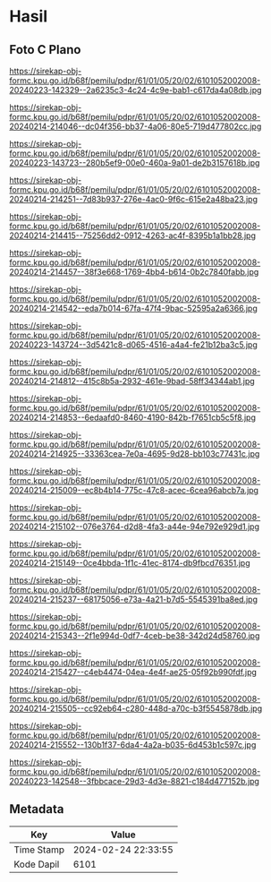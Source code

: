# Hasil

## Foto C Plano

https://sirekap-obj-formc.kpu.go.id/b68f/pemilu/pdpr/61/01/05/20/02/6101052002008-20240223-142329--2a6235c3-4c24-4c9e-bab1-c617da4a08db.jpg

https://sirekap-obj-formc.kpu.go.id/b68f/pemilu/pdpr/61/01/05/20/02/6101052002008-20240214-214046--dc04f356-bb37-4a06-80e5-719d477802cc.jpg

https://sirekap-obj-formc.kpu.go.id/b68f/pemilu/pdpr/61/01/05/20/02/6101052002008-20240223-143723--280b5ef9-00e0-460a-9a01-de2b3157618b.jpg

https://sirekap-obj-formc.kpu.go.id/b68f/pemilu/pdpr/61/01/05/20/02/6101052002008-20240214-214251--7d83b937-276e-4ac0-9f6c-615e2a48ba23.jpg

https://sirekap-obj-formc.kpu.go.id/b68f/pemilu/pdpr/61/01/05/20/02/6101052002008-20240214-214415--75256dd2-0912-4263-ac4f-8395b1a1bb28.jpg

https://sirekap-obj-formc.kpu.go.id/b68f/pemilu/pdpr/61/01/05/20/02/6101052002008-20240214-214457--38f3e668-1769-4bb4-b614-0b2c7840fabb.jpg

https://sirekap-obj-formc.kpu.go.id/b68f/pemilu/pdpr/61/01/05/20/02/6101052002008-20240214-214542--eda7b014-67fa-47f4-9bac-52595a2a6366.jpg

https://sirekap-obj-formc.kpu.go.id/b68f/pemilu/pdpr/61/01/05/20/02/6101052002008-20240223-143724--3d5421c8-d065-4516-a4a4-fe21b12ba3c5.jpg

https://sirekap-obj-formc.kpu.go.id/b68f/pemilu/pdpr/61/01/05/20/02/6101052002008-20240214-214812--415c8b5a-2932-461e-9bad-58ff34344ab1.jpg

https://sirekap-obj-formc.kpu.go.id/b68f/pemilu/pdpr/61/01/05/20/02/6101052002008-20240214-214853--6edaafd0-8460-4190-842b-f7651cb5c5f8.jpg

https://sirekap-obj-formc.kpu.go.id/b68f/pemilu/pdpr/61/01/05/20/02/6101052002008-20240214-214925--33363cea-7e0a-4695-9d28-bb103c77431c.jpg

https://sirekap-obj-formc.kpu.go.id/b68f/pemilu/pdpr/61/01/05/20/02/6101052002008-20240214-215009--ec8b4b14-775c-47c8-acec-6cea96abcb7a.jpg

https://sirekap-obj-formc.kpu.go.id/b68f/pemilu/pdpr/61/01/05/20/02/6101052002008-20240214-215102--076e3764-d2d8-4fa3-a44e-94e792e929d1.jpg

https://sirekap-obj-formc.kpu.go.id/b68f/pemilu/pdpr/61/01/05/20/02/6101052002008-20240214-215149--0ce4bbda-1f1c-41ec-8174-db9fbcd76351.jpg

https://sirekap-obj-formc.kpu.go.id/b68f/pemilu/pdpr/61/01/05/20/02/6101052002008-20240214-215237--68175056-e73a-4a21-b7d5-5545391ba8ed.jpg

https://sirekap-obj-formc.kpu.go.id/b68f/pemilu/pdpr/61/01/05/20/02/6101052002008-20240214-215343--2f1e994d-0df7-4ceb-be38-342d24d58760.jpg

https://sirekap-obj-formc.kpu.go.id/b68f/pemilu/pdpr/61/01/05/20/02/6101052002008-20240214-215427--c4eb4474-04ea-4e4f-ae25-05f92b990fdf.jpg

https://sirekap-obj-formc.kpu.go.id/b68f/pemilu/pdpr/61/01/05/20/02/6101052002008-20240214-215505--cc92eb64-c280-448d-a70c-b3f5545878db.jpg

https://sirekap-obj-formc.kpu.go.id/b68f/pemilu/pdpr/61/01/05/20/02/6101052002008-20240214-215552--130b1f37-6da4-4a2a-b035-6d453b1c597c.jpg

https://sirekap-obj-formc.kpu.go.id/b68f/pemilu/pdpr/61/01/05/20/02/6101052002008-20240223-142548--3fbbcace-29d3-4d3e-8821-c184d477152b.jpg


## Metadata

| Key        | Value               |
| ---------- | ------------------- |
| Time Stamp | 2024-02-24 22:33:55 |
| Kode Dapil | 6101                |



